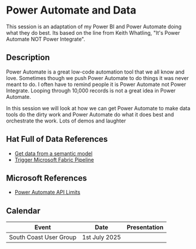 # Power Automate and Data

This session is an adaptation of my Power BI and Power Automate doing what they do best. Its based on the line from Keith Whatling, "It's Power Automate NOT Power Integrate".

## Description

Power Automate is a great low-code automation tool that we all know and love. Sometimes though we push Power Automate to do things it was never meant to do. I often have to remind people it is Power Automate not Power Integrate. Looping through 10,000 records is not a great idea in Power Automate.

In this session we will look at how we can get Power Automate to make data tools do the dirty work and Power Automate do what it does best and orchestrate the work.
Lots of demos and laughter

## Hat Full of Data References

* [Get data from a semantic model](https://hatfullofdata.blog/power-automate-get-data-from-a-power-bi-dataset/)
* [Trigger Microsoft Fabric Pipeline](https://hatfullofdata.blog/trigger-microsoft-fabric-data-pipeline/)

## Microsoft References

* [Power Automate API Limits](https://learn.microsoft.com/en-us/power-platform/admin/api-request-limits-allocations?wt.mc_id=DX-MVP-5003563)

## Calendar

| Event | Date | Presentation |
| --- | --- | --- |
| South Coast User Group | 1st July 2025 | |